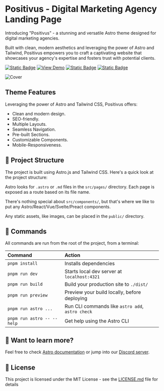 # Positivus - Digital Marketing Agency Landing Page

Introducing "Positivus" - a stunning and versatile Astro theme designed for digital marketing agencies.

Built with clean, modern aesthetics and leveraging the power of Astro and Tailwind, Positivus empowers you to craft a captivating website that showcases your agency's expertise and fosters trust with potential clients.

[![Static Badge](https://img.shields.io/badge/UI%2FUX-Olga-blue)](https://www.figma.com/@olgaaverchenko) [![View Demo](https://img.shields.io/badge/Develop-Manul_Thanura-red)](https://lk.linkedin.com/in/manulthanura)
[![Static Badge](https://img.shields.io/badge/View_Demo-green)](https://positivustheme.vercel.app)
[![Static Badge](https://img.shields.io/badge/Astro-orange)](https://astro.build/)

![Cover](./public/cover.png)

## Theme Features

Leveraging the power of Astro and Tailwind CSS, Positivus offers:

- Clean and modern design.
- SEO-friendly.
- Multiple Layouts.
- Seamless Navigation.
- Pre-built Sections.
- Customizable Components.
- Mobile-Responsiveness.

## 🚀 Project Structure

The project is built using Astro.js and Tailwind CSS. Here's a quick look at the project structure:

Astro looks for `.astro` or `.md` files in the `src/pages/` directory. Each page is exposed as a route based on its file name.

There's nothing special about `src/components/`, but that's where we like to put any Astro/React/Vue/Svelte/Preact components.

Any static assets, like images, can be placed in the `public/` directory.

## 🧞 Commands

All commands are run from the root of the project, from a terminal:

| Command                    | Action                                           |
| :------------------------- | :----------------------------------------------- |
| `pnpm install`             | Installs dependencies                            |
| `pnpm run dev`             | Starts local dev server at `localhost:4321`      |
| `pnpm run build`           | Build your production site to `./dist/`          |
| `pnpm run preview`         | Preview your build locally, before deploying     |
| `pnpm run astro ...`       | Run CLI commands like `astro add`, `astro check` |
| `pnpm run astro -- --help` | Get help using the Astro CLI                     |

## 👀 Want to learn more?

Feel free to check [Astro documentation](https://docs.astro.build) or jump into our [Discord server](https://astro.build/chat).

## 📄 License

This project is licensed under the MIT License - see the [LICENSE.md](LICENSE.md) file for details
